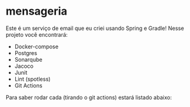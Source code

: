# mensageria

Este é um serviço de email que eu criei usando Spring e Gradle! Nesse projeto você encontrará:
- Docker-compose
- Postgres
- Sonarqube
- Jacoco
- Junit
- Lint (spotless)
- Git Actions

Para saber rodar cada (tirando o git actions) estará listado abaixo:
